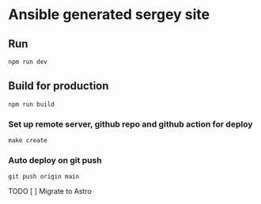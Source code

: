 # Ansible generated sergey site

## Run

```
npm run dev
```

## Build for production

```
npm run build
```

### Set up remote server, github repo and github action for deploy

```
make create
```

### Auto deploy on git push

```
git push origin main
```

TODO
[ ] Migrate to Astro
